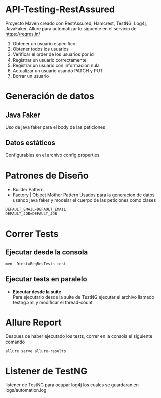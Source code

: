 # API-Testing-RestAssured
Proyecto Maven creado con RestAssured, Hamcrest, TestNG, Log4j, JavaFaker, Allure para automatizar lo siguente en el servicio de https://reqres.in/
1. Obtener un usuario específico
2. Obtener todos los usuarios
3. Verificar el order de los usuarios por id
4. Registrar un usuario correctamente
5. Registrar un usuario con informacion nula
6. Actualizar un usuario usando PATCH y PUT
7. Borrar un usuario

# Generación de datos
## Java Faker
Uso de java faker para el body de las peticiones
## Datos estáticos
Configurables en el archivo config.properties
# Patrones de Diseño
- Builder Pattern
- Factory | Object Mother Pattern
Usados para la generacion de datos usando java faker y modelar el cuerpo de las peticiones como clases

```
DEFAULT_EMAIL=DEFAULT_EMAIL
DEFAULT_JOB=DEFAULT_JOB
```
# Correr Tests

## Ejecutar desde la consola
```
mvn -Dtest=ReqResTests test
```
## Ejecutar tests en paralelo
- **Ejecutar desde la suite** <br>
Para ejecutarlo desde la suite de TestNG ejecutar el archivo llamado testng.xml y modificar el thread-count<br>

# Allure Report
Despues de haber ejecutado los tests, correr en la consola el siguiente comando
```
allure serve allure-results
```
# Listener de TestNG
listener de TestNG para ocupar log4j los cuales se guardaran en logs/automation.log
